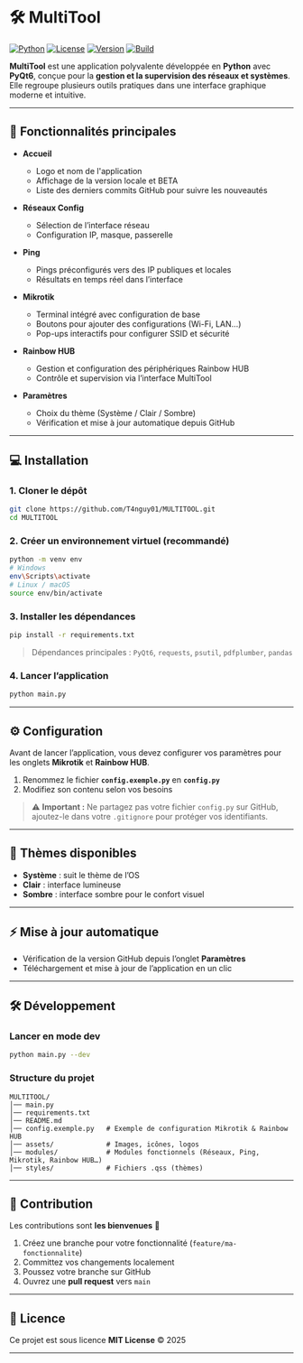 # 🛠️ MultiTool

[![Python](https://img.shields.io/badge/python-3.9%2B-blue)](https://www.python.org/)
[![License](https://img.shields.io/badge/license-MIT-green)](LICENSE)
[![Version](https://img.shields.io/badge/version-BETA%201.2-orange)]()
[![Build](https://img.shields.io/badge/status-active-success)]()

**MultiTool** est une application polyvalente développée en **Python** avec **PyQt6**, conçue pour la **gestion et la supervision des réseaux et systèmes**.  
Elle regroupe plusieurs outils pratiques dans une interface graphique moderne et intuitive.

---

## 🚀 Fonctionnalités principales

- **Accueil**  
  - Logo et nom de l'application  
  - Affichage de la version locale et BETA  
  - Liste des derniers commits GitHub pour suivre les nouveautés  

- **Réseaux Config**  
  - Sélection de l’interface réseau  
  - Configuration IP, masque, passerelle  

- **Ping**  
  - Pings préconfigurés vers des IP publiques et locales  
  - Résultats en temps réel dans l’interface  

- **Mikrotik**  
  - Terminal intégré avec configuration de base  
  - Boutons pour ajouter des configurations (Wi-Fi, LAN…)  
  - Pop-ups interactifs pour configurer SSID et sécurité  

- **Rainbow HUB**  
  - Gestion et configuration des périphériques Rainbow HUB  
  - Contrôle et supervision via l’interface MultiTool  

- **Paramètres**  
  - Choix du thème (Système / Clair / Sombre)  
  - Vérification et mise à jour automatique depuis GitHub  

---

## 💻 Installation

### 1. Cloner le dépôt

```bash
git clone https://github.com/T4nguy01/MULTITOOL.git
cd MULTITOOL
````

### 2. Créer un environnement virtuel (recommandé)

```bash
python -m venv env
# Windows
env\Scripts\activate
# Linux / macOS
source env/bin/activate
```

### 3. Installer les dépendances

```bash
pip install -r requirements.txt
```

> Dépendances principales : `PyQt6`, `requests`, `psutil`, `pdfplumber`, `pandas`

### 4. Lancer l’application

```bash
python main.py
```

---

## ⚙️ Configuration

Avant de lancer l’application, vous devez configurer vos paramètres pour les onglets **Mikrotik** et **Rainbow HUB**.

1. Renommez le fichier **`config.exemple.py`** en **`config.py`**
2. Modifiez son contenu selon vos besoins

> ⚠️ **Important :** Ne partagez pas votre fichier `config.py` sur GitHub, ajoutez-le dans votre `.gitignore` pour protéger vos identifiants.

---

## 🎨 Thèmes disponibles

* **Système** : suit le thème de l’OS
* **Clair** : interface lumineuse
* **Sombre** : interface sombre pour le confort visuel

---

## ⚡ Mise à jour automatique

* Vérification de la version GitHub depuis l’onglet **Paramètres**
* Téléchargement et mise à jour de l’application en un clic

---

## 🛠️ Développement

### Lancer en mode dev

```bash
python main.py --dev
```

### Structure du projet

```
MULTITOOL/
│── main.py
│── requirements.txt
│── README.md
│── config.exemple.py   # Exemple de configuration Mikrotik & Rainbow HUB
│── assets/             # Images, icônes, logos
│── modules/            # Modules fonctionnels (Réseaux, Ping, Mikrotik, Rainbow HUB…)
│── styles/             # Fichiers .qss (thèmes)
```

---

## 📝 Contribution

Les contributions sont **les bienvenues** 🎉

1. Créez une branche pour votre fonctionnalité (`feature/ma-fonctionnalite`)
2. Committez vos changements localement
3. Poussez votre branche sur GitHub
4. Ouvrez une **pull request** vers `main`

---

## 📄 Licence

Ce projet est sous licence **MIT License** © 2025

---